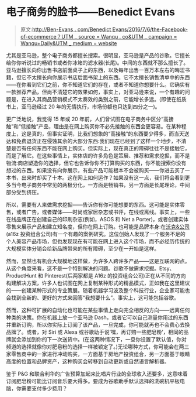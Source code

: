 # 电子商务的脸书——Benedict Evans

> 原文:[http://Ben-Evans . com/Benedict Evans/2016/7/6/the-Facebook-of-ecommerce？UTM _ source = Wanqu . co&UTM _ campaign = Wanqu+Daily&UTM _ medium = website](http://ben-evans.com/benedictevans/2016/7/6/the-facebook-of-ecommerce?utm_source=wanqu.co&utm_campaign=Wanqu+Daily&utm_medium=website)

尤其是亚马逊，整个电子商务都擅长搜索。很明显，亚马逊是产品的谷歌。它擅长给你你听说过的畅销书或者你冰箱的滤水器(长尾)。中间的东西就不那么擅长了。亚马逊擅长向你出售书店前面桌子上的东西，以及每年出售一百万本左右的晦涩书籍，但它不太擅长向你展示书店后面书架上的东西。它不太擅长销售清单中的东西——在你看到它们之前，你不知道它们的存在，或者不知道你想要什么。它确实有一款推荐产品，但尚不清楚它的效果如何，事实上，对亚马逊来说，一个有趣的问题是，在进入其商品营销模式不太奏效的类别之前，它能增长多远。(即使在纸质书上，亚马逊经过 20 年的无情执行，市场份额也只达到四分之一)。

更广泛地说，我觉得 15 年或 20 年前，人们曾试图在电子商务中区分“高接触”和“低接触”产品，理由是在网上购买你不必先接触的东西会更容易。在某种程度上，这是真的，但事实证明，比我们想象的“高接触”的东西要少得多，而当天送达和免费退货正在侵蚀其余的大部分东西:我们现在已经到了这样一个地步，不清楚是否有任何东西不能在网上购买。但实际上，现在真正的障碍往往不是接触它，而是了解它。在这些事情上，实体店的许多角色是策展、推荐和需求挖掘，而不是物流:商店塑造你的选择，但它也告诉你你不打算购买的东西，你不能搜索你没有想过的东西。如果没有向你展示，有些产品可能根本不会被购买——你进去买了一本书，出来时却买了十本。这在网上如何运作？如果没有这一点，我们将会看到更多当今电子商务中常见的两极分化，一方面是畅销书，另一方面是长尾理论，中间部分受到挤压。

所以，需要有人来做需求挖掘——告诉你有你可能想要的东西。这可能是实体零售，或者广告，或者媒体——时尚或家居杂志或书评，在线或离线。事实上，一些在线品牌正在创建自己的印刷杂志(例如，ASOS 和 Net a Porter)，或者创建实体零售来展示产品和建立知名度，但你在网上订购。也可能是品牌本身:在[沃克&公司](http://walkerandcompany.com)(a16z 投资组合公司)有一个有趣的案例研究。这位创始人发现了一个服务不足的个人美容产品市场，但也发现现在有可能在网上进入这个市场，而不必经历传统的大规模实体分销会给新品牌带来的所有障碍，至少在一开始是这样。

然而，显然也有机会大规模地这样做，为许多人跨许多产品——这是互联网的点。从这个角度来看，这不是一个特别解决的问题。谷歌不做需求挖掘。Etsy、ProductHunt 和 Pinterest(后两家都是 A16z 的投资组合公司)正在从不同的方向构建解决方案，许多人也试图在网上复制某种形式的精品模式，正如我在这里建议的——创建某种形式的专业策展。随着机器学习波及整个科技行业，企业家可能也会找到全新的、更好的方式来回答“我想要什么”。事实上，这可能包括谷歌。

然而，这种可扩展的自动化也可能在某些事情上走向完全相反的方向——远离任何种类的决策。你在机器上放一个亚马逊 Dash，或者它可以自己测量你用过的东西并重新订购，所以你实际上订阅了该产品，一旦完成，你可能就再也不会费心去换品牌了。或者，对 Siri 或 Alexa 或谷歌助手说‘嘿，再订购一些肥皂粉’，相同的品牌就会添加到你的下一次送货中。(在这两种情况下，一旦你设置了默认值，你对频道的选择就像你对肥皂粉的选择一样被锁定了。)无论哪种方式，你可能会在两三家零售商中的一家进行冲动购买，一方面基于房地产投资组合，另一方面基于眼睛高度的位置和品牌资产，这种购买会转移到自动更新或自然语言解析器。

鉴于 P&G 和联合利华的广告预算加起来比唱片行业的全球收入还要多，这意味着订阅肥皂粉可能比订阅音乐要大得多。要成为谷歌助手默认选择的洗碗机平板电脑，你需要支付多少费用？